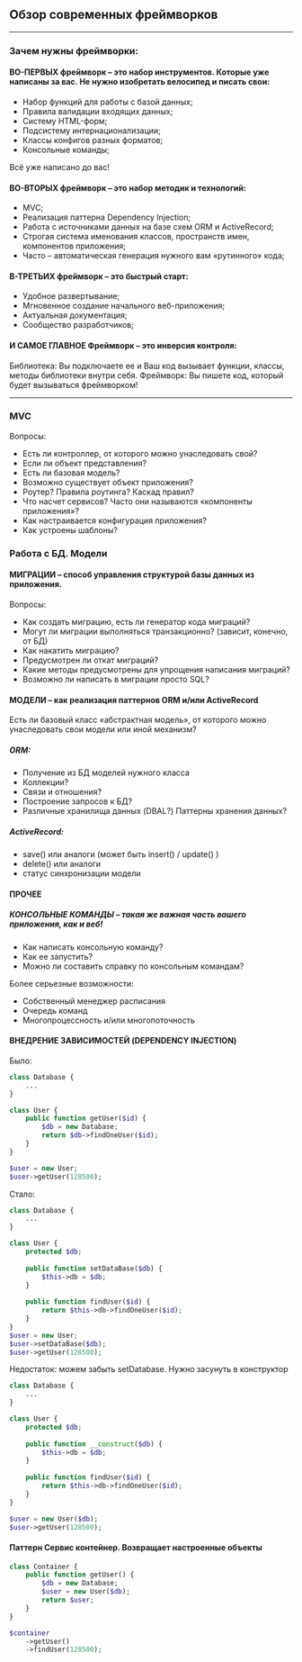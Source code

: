 ## Обзор современных фреймворков
***

### Зачем нужны фреймворки:

#### ВО-ПЕРВЫХ фреймворк – это набор инструментов. Которые уже написаны за вас. Не нужно изобретать велосипед и писать свои:
- Набор функций для работы с базой данных;
- Правила валидации входящих данных;
- Систему HTML-форм;
- Подсистему интернационализации;
- Классы конфигов разных форматов;
- Консольные команды;

Всё уже написано до вас!


#### ВО-ВТОРЫХ фреймворк – это набор методик и технологий:
- MVC;
- Реализация паттерна Dependency Injection;
- Работа с источниками данных на базе схем ORM и ActiveRecord;
- Строгая система именования классов, пространств имен, компонентов приложения;
- Часто – автоматическая генерация нужного вам «рутинного» кода;


#### В-ТРЕТЬИХ фреймворк – это быстрый старт:
- Удобное развертывание;
- Мгновенное создание начального веб-приложения;
- Актуальная документация;
- Сообщество разработчиков;

#### И САМОЕ ГЛАВНОЕ Фреймворк – это инверсия контроля:
Библиотека: Вы подключаете ее и Ваш код вызывает функции, классы, методы библиотеки внутри себя.
Фреймворк: Вы пишете код, который будет вызываться фреймворком!
___


### MVC
Вопросы:
- Есть ли контроллер, от которого можно унаследовать свой?
- Если ли объект представления?
- Есть ли базовая модель?
- Возможно существует объект приложения?
- Роутер? Правила роутинга? Каскад правил?
- Что насчет сервисов? Часто они называются «компоненты приложения»?
- Как настраивается конфигурация приложения?
- Как устроены шаблоны?

### Работа с БД. Модели
#### МИГРАЦИИ – способ управления структурой базы данных из приложения.
Вопросы:
- Как создать миграцию, есть ли генератор кода миграций?
- Могут ли миграции выполняться транзакционно? (зависит, конечно, от БД)
- Как накатить миграцию?
- Предусмотрен ли откат миграций?
- Какие методы предусмотрены для упрощения написания миграций?
- Возможно ли написать в миграции просто SQL?

#### МОДЕЛИ – как реализация паттернов ORM и/или ActiveRecord
Есть ли базовый класс «абстрактная модель», от которого можно унаследовать свои модели или иной механизм?
##### ORM:
- Получение из БД моделей нужного класса
- Коллекции?
- Связи и отношения?
- Построение запросов к БД?
- Различные хранилища данных (DBAL?) Паттерны хранения данных?
##### ActiveRecord:
- save() или аналоги (может быть insert() / update() )
- delete() или аналоги
- статус синхронизации модели

#### ПРОЧЕЕ
##### КОНСОЛЬНЫЕ КОМАНДЫ – такая же важная часть вашего приложения, как и веб!
- Как написать консольную команду?
- Как ее запустить?
- Можно ли составить справку по консольным командам? 

Более серьезные возможности:
- Собственный менеджер расписания
- Очередь команд
- Многопроцессность и/или многопоточность


#### ВНЕДРЕНИЕ ЗАВИСИМОСТЕЙ (DEPENDENCY INJECTION)
Было:
~~~php
class Database {
    ...
}

class User {
    public function getUser($id) {
        $db = new Database;
        return $db->findOneUser($id);
    }
}

$user = new User;
$user->getUser(128500);
~~~

Стало:
~~~php
class Database {
    ...
}

class User {
    protected $db;
    
    public function setDataBase($db) {
        $this->db = $db;
    }
    
    public function findUser($id) {
        return $this->db->findOneUser($id);
    }
}
$user = new User;
$user->setDataBase($db);
$user->getUser(128500);
~~~
Недостаток: можем забыть setDatabase. Нужно засунуть в конструктор
~~~php
class Database {
    ...
}

class User {
    protected $db;
    
    public function __construct($db) {
        $this->db = $db;
    }
    
    public function findUser($id) {
        return $this->db->findOneUser($id);
    }
}

$user = new User($db);
$user->getUser(128500);
~~~


#### Паттерн Сервис контейнер. Возвращает настроенные объекты
~~~php
class Container {
    public function getUser() {
        $db = new Database;
        $user = new User($db);
        return $user;
    }
}

$container
    ->getUser()
    ->findUser(128500);
~~~










